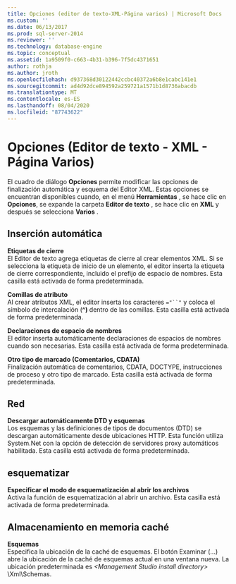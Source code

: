 ```yaml
---
title: Opciones (editor de texto-XML-Página varios) | Microsoft Docs
ms.custom: ''
ms.date: 06/13/2017
ms.prod: sql-server-2014
ms.reviewer: ''
ms.technology: database-engine
ms.topic: conceptual
ms.assetid: 1a9509f0-c663-4b31-b396-7f5dc4371651
author: rothja
ms.author: jroth
ms.openlocfilehash: d937368d30122442ccbc40372a6b8e1cabc141e1
ms.sourcegitcommit: ad4d92dce894592a259721a1571b1d8736abacdb
ms.translationtype: MT
ms.contentlocale: es-ES
ms.lasthandoff: 08/04/2020
ms.locfileid: "87743622"
---
```

# <a name="options-text-editor---xml---miscellaneous-page"></a>Opciones (Editor de texto - XML - Página Varios)

El cuadro de diálogo **Opciones** permite modificar las opciones de finalización automática y esquema del Editor XML. Estas opciones se encuentran disponibles cuando, en el menú **Herramientas** , se hace clic en **Opciones**, se expande la carpeta **Editor de texto** , se hace clic en **XML** y después se selecciona **Varios** .  
  
## <a name="auto-insert"></a>Inserción automática  
 **Etiquetas de cierre**  
 El Editor de texto agrega etiquetas de cierre al crear elementos XML. Si se selecciona la etiqueta de inicio de un elemento, el editor inserta la etiqueta de cierre correspondiente, incluido el prefijo de espacio de nombres. Esta casilla está activada de forma predeterminada.  
  
 **Comillas de atributo**  
 Al crear atributos XML, el editor inserta los caracteres `="``"` y coloca el símbolo de intercalación (**^)** dentro de las comillas. Esta casilla está activada de forma predeterminada.  
  
 **Declaraciones de espacio de nombres**  
 El editor inserta automáticamente declaraciones de espacios de nombres cuando son necesarias. Esta casilla está activada de forma predeterminada.  
  
 **Otro tipo de marcado (Comentarios, CDATA)**  
 Finalización automática de comentarios, CDATA, DOCTYPE, instrucciones de proceso y otro tipo de marcado. Esta casilla está activada de forma predeterminada.  
  
## <a name="network"></a>Red  
 **Descargar automáticamente DTD y esquemas**  
 Los esquemas y las definiciones de tipos de documentos (DTD) se descargan automáticamente desde ubicaciones HTTP. Esta función utiliza System.Net con la opción de detección de servidores proxy automáticos habilitada. Esta casilla está activada de forma predeterminada.  
  
## <a name="outlining"></a>esquematizar  
 **Especificar el modo de esquematización al abrir los archivos**  
 Activa la función de esquematización al abrir un archivo. Esta casilla está activada de forma predeterminada.  
  
## <a name="caching"></a>Almacenamiento en memoria caché  
 **Esquemas**  
 Especifica la ubicación de la caché de esquemas. El botón Examinar (...) abre la ubicación de la caché de esquemas actual en una ventana nueva. La ubicación predeterminada es *\<Management Studio install directory>* \Xml\Schemas.  
